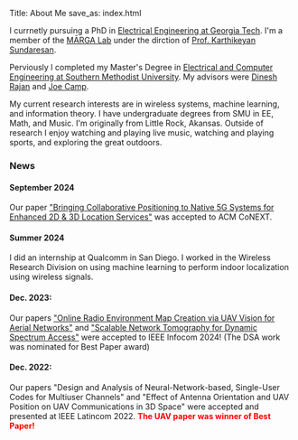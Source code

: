 Title: About Me
save_as: index.html

I currnetly pursuing a PhD in [Electrical Engineering at Georgia Tech](http://ece.gatech.edu).  I'm a member of the [MĀRGA Lab](https://marga.ece.gatech.edu) under the dirction of [Prof. Karthikeyan Sundaresan](https://karthik.ece.gatech.edu).  

Perviously I completed my Master's Degree in [Electrical and Computer Engineering at Southern Methodist University](https://www.smu.edu/Lyle/Academics/Departments/ECE).
My advisors were [Dinesh Rajan](https://s2.smu.edu/~rajand/) and [Joe Camp](https://s2.smu.edu/~camp/).  

My current research interests are in wireless systems, machine learning, and information theory.  I have undergraduate degrees from SMU in EE, Math, and Music.  I'm originally from Little Rock, Akansas.  Outside of research I enjoy watching and playing live music, watching and playing sports, and exploring the great outdoors.

### News
#### September 2024
Our paper ["Bringing Collaborative Positioning to Native 5G Systems for Enhanced 2D & 3D Location Services"](https://dl.acm.org/doi/10.1145/3696380) was accepted to ACM CoNEXT.

#### Summer 2024
I did an internship at Qualcomm in San Diego.  I worked in the Wireless Research Division on using machine learning to perform indoor localization using wireless signals.

#### Dec. 2023: 
Our papers ["Online Radio Environment Map Creation via UAV Vision for Aerial Networks"]({filename}/pages/projects/rem.md) and ["Scalable Network Tomography for Dynamic Spectrum Access"](https://marga.ece.gatech.edu/strongdynamic-spectrum-access-strong/) were accepted to IEEE Infocom 2024! (The DSA work was nominated for Best Paper award)

#### Dec. 2022: 
Our papers "Design and Analysis of Neural-Network-based, Single-User Codes for Multiuser Channels" and "Effect of Antenna Orientation and UAV Position on UAV Communications in 3D Space" were accepted and presented at IEEE Latincom 2022.  <span style="color:red">**The UAV paper was winner of Best Paper!**</span>
